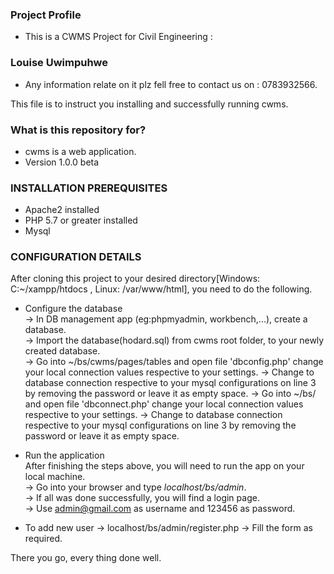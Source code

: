 ### Project Profile ###


* This is a CWMS Project for Civil Engineering :

### Louise Uwimpuhwe ###


* Any information relate on it plz fell free to contact us on :
0783932566.

This file is to instruct you installing and successfully running cwms.

### What is this repository for? ###

* cwms is a web application.
* Version 1.0.0 beta

### INSTALLATION PREREQUISITES ###

* Apache2 installed
* PHP 5.7 or greater installed
* Mysql

### CONFIGURATION DETAILS ###
After cloning this project to your desired directory[Windows: C:~/xampp/htdocs , Linux: /var/www/html], you need to do the following.  
  
* Configure the database  
-> In DB management app (eg:phpmyadmin, workbench,...), create a database.   
-> Import the database(hodard.sql) from cwms root folder, to your newly created database.  
-> Go into ~/bs/cwms/pages/tables and open file 'dbconfig.php' change your local connection values respective to your settings.
-> Change to database connection respective to your mysql configurations on line 3 by removing the password or leave it as empty space.
-> Go into ~/bs/ and open file 'dbconnect.php' change your local connection values respective to your settings.
-> Change to database connection respective to your mysql configurations on line 3 by removing the password or leave it as empty space. 

* Run the application  
After finishing the steps above, you will need to run the app on your local machine.  
-> Go into your browser and type _localhost/bs/admin_.  
-> If all was done successfully, you will find a login page.   
-> Use admin@gmail.com as username and 123456 as password.
 

* To add new user
-> localhost/bs/admin/register.php
-> Fill the form as required.
 
  

  
There you go, every thing done well.  